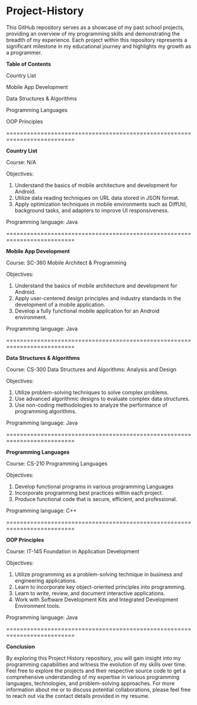 # Project-History

This GitHub repository serves as a showcase of my past school projects, providing an overview of my programming skills and demonstrating the breadth of my experience. Each project within this repository represents a significant milestone in my educational journey and highlights my growth as a programmer.

**Table of Contents**

Country List

Mobile App Development

Data Structures & Algorithms

Programming Languages

OOP Principles


==========================================================================

**Country List**

Course: N/A

Objectives:
1. Understand the basics of mobile architecture and development for Android.
2. Utilize data reading techniques on URL data stored in JSON format.
3. Apply optimization techniques in mobile environments such as DiffUtil, background tasks, and adapters to improve UI responsiveness.

Programming language: Java


==========================================================================

**Mobile App Development**

Course: SC-360 Mobile Architect & Programming

Objectives:
1. Understand the basics of mobile architecture and development for Android.
2. Apply user-centered design principles and industry standards in the development of a mobile application.
3. Develop a fully functional mobile application for an Android environment.

Programming language: Java

==========================================================================

**Data Structures & Algorithms**

Course: CS-300 Data Structures and Algorithms: Analysis and Design

Objectives:
1. Utilize problem-solving techniques to solve complex problems.
2. Use advanced algorithmic designs to evaluate complex data structures.
3. Use non-coding methodologies to analyze the performance of programming algorithms.

Programming language: Java

==========================================================================

**Programming Languages**

Course: CS-210 Programming Languages

Objectives:
1. Develop functional programs in various programming Languages
2. Incorporate programming best practices within each project.
3. Produce functional code that is secure, efficient, and professional.

Programming language: C++

==========================================================================

**OOP Principles**

Course: IT-145 Foundation in Application Development

Objectives:
1. Utilize programming as a problem-solving technique in business and engineering applications.
2. Learn to incorporate key object-oriented principles into programming.
3. Learn to write, review, and document interactive applications.
4. Work with Software Development Kits and Integrated Development Environment tools.

Programming language: Java

==========================================================================

**Conclusion**

By exploring this Project History repository, you will gain insight into my programming capabilities and witness the evolution of my skills over time. Feel free to explore the projects and their respective source code to get a comprehensive understanding of my expertise in various programming languages, technologies, and problem-solving approaches.
For more information about me or to discuss potential collaborations, please feel free to reach out via the contact details provided in my resume.
